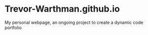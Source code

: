 # Trevor-Warthman.github.io
My personal webpage, an ongoing project to create a dynamic code portfolio

